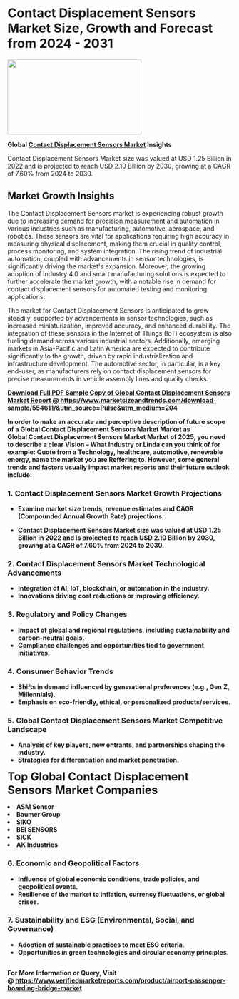 <H1>Contact Displacement Sensors Market Size, Growth and Forecast from 2024 - 2031</H1><img class="aligncenter size-medium wp-image-584254" src="https://thirdeyenews.in/wp-content/uploads/2024/09/Global-Market-Research-300x168.jpeg" alt="" width="300" height="168" /><p><strong>Global&nbsp;<a href="https://www.marketsizeandtrends.com/download-sample/554611/&amp;utm_source=Pulse&amp;utm_medium=204">Contact Displacement Sensors Market</a> Insights</strong></p><p>Contact Displacement Sensors Market size was valued at USD 1.25 Billion in 2022 and is projected to reach USD 2.10 Billion by 2030, growing at a CAGR of 7.60% from 2024 to 2030.</p><p><h2>Market Growth Insights</h2> <p>The Contact Displacement Sensors market is experiencing robust growth due to increasing demand for precision measurement and automation in various industries such as manufacturing, automotive, aerospace, and robotics. These sensors are vital for applications requiring high accuracy in measuring physical displacement, making them crucial in quality control, process monitoring, and system integration. The rising trend of industrial automation, coupled with advancements in sensor technologies, is significantly driving the market's expansion. Moreover, the growing adoption of Industry 4.0 and smart manufacturing solutions is expected to further accelerate the market growth, with a notable rise in demand for contact displacement sensors for automated testing and monitoring applications.</p> <p><strong><a href="#"></a></strong></p> <p>The market for Contact Displacement Sensors is anticipated to grow steadily, supported by advancements in sensor technologies, such as increased miniaturization, improved accuracy, and enhanced durability. The integration of these sensors in the Internet of Things (IoT) ecosystem is also fueling demand across various industrial sectors. Additionally, emerging markets in Asia-Pacific and Latin America are expected to contribute significantly to the growth, driven by rapid industrialization and infrastructure development. The automotive sector, in particular, is a key end-user, as manufacturers rely on contact displacement sensors for precise measurements in vehicle assembly lines and quality checks.</p> <p><strong><a href="#"></p><p><span class=""><strong>Download Full PDF Sample Copy of Global Contact Displacement Sensors Market Report</strong> @ <a href="https://www.marketsizeandtrends.com/download-sample/554611/&amp;utm_source=Pulse&amp;utm_medium=204" target="_blank">https://www.marketsizeandtrends.com/download-sample/554611/&amp;utm_source=Pulse&amp;utm_medium=204</a></span></p><p>In order to make an accurate and perceptive description of future scope of a Global&nbsp;Contact Displacement Sensors Market Market as Global&nbsp;Contact Displacement Sensors Market Market of 2025, you need to describe a clear Vision &ndash; What Industry or Linda can you think of for example: Quote from a Technology, healthcare, automotive, renewable energy, name the market you are Reffering to. However, some general trends and factors usually impact market reports and their future outlook include:</p><h3>1.&nbsp;<strong>Contact Displacement Sensors Market Growth Projections</strong></h3><ul><li>Examine market size trends, revenue estimates and CAGR (Compounded Annual Growth Rate) projections.</li><li><p>Contact Displacement Sensors Market size was valued at USD 1.25 Billion in 2022 and is projected to reach USD 2.10 Billion by 2030, growing at a CAGR of 7.60% from 2024 to 2030.</p></li></ul><h3>2.&nbsp;<strong>Contact Displacement Sensors Market Technological Advancements</strong></h3><ul><li>Integration of AI, IoT, blockchain, or automation in the industry.</li><li>Innovations driving cost reductions or improving efficiency.</li></ul><h3>3.&nbsp;<strong>Regulatory and Policy Changes</strong></h3><ul><li>Impact of global and regional regulations, including sustainability and carbon-neutral goals.</li><li>Compliance challenges and opportunities tied to government initiatives.</li></ul><h3>4.&nbsp;<strong>Consumer Behavior Trends</strong></h3><ul><li>Shifts in demand influenced by generational preferences (e.g., Gen Z, Millennials).</li><li>Emphasis on eco-friendly, ethical, or personalized products/services.</li></ul><h3>5.&nbsp;<strong>Global Contact Displacement Sensors Market Competitive Landscape</strong></h3><ul><li>Analysis of key players, new entrants, and partnerships shaping the industry.</li><li>Strategies for differentiation and market penetration.</li></ul><p data-pm-slice="1 1 []"><span style="color: inherit; font-family: inherit; font-size: 25px;">Top Global Contact Displacement Sensors Market Companies</span></p><div class="" data-test-id=""><p><li>ASM Sensor</li><li> Baumer Group</li><li> SIKO</li><li> BEI SENSORS</li><li> SICK</li><li> AK Industries</li></p></div><h3>6.&nbsp;<strong>Economic and Geopolitical Factors</strong></h3><ul><li>Influence of global economic conditions, trade policies, and geopolitical events.</li><li>Resilience of the market to inflation, currency fluctuations, or global crises.</li></ul><h3>7.&nbsp;<strong>Sustainability and ESG (Environmental, Social, and Governance)</strong></h3><ul><li>Adoption of sustainable practices to meet ESG criteria.</li><li>Opportunities in green technologies and circular economy principles.</li></ul><h2><strong style="font-size: 14px;">For More Information or Query, Visit @&nbsp;</strong><a style="background-color: #ffffff; font-size: 14px;" href="https://www.marketsizeandtrends.com/report/contact-displacement-sensors-market/" target="_blank">https://www.verifiedmarketreports.com/product/airport-passenger-boarding-bridge-market</a></h2>
